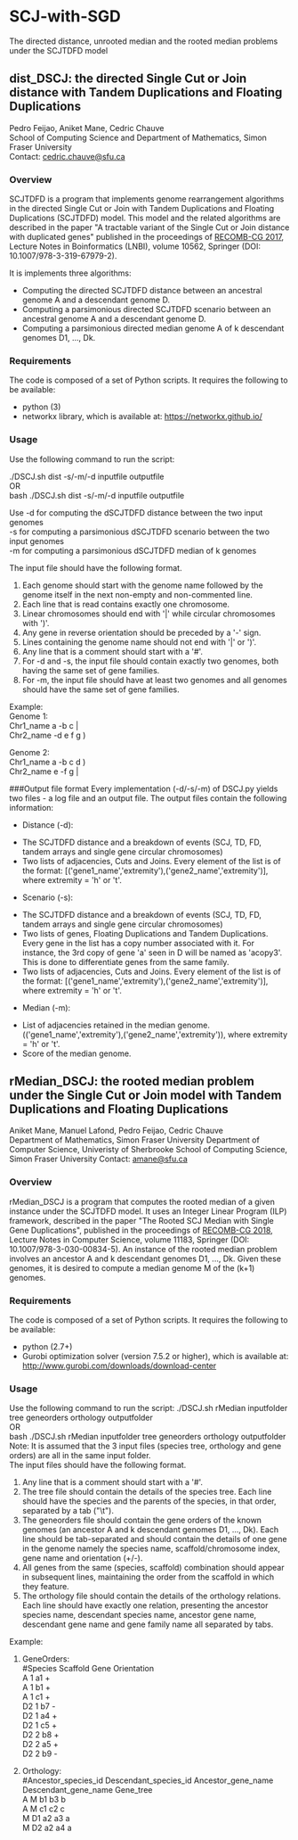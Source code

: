 # SCJ-with-SGD
The directed distance, unrooted median and the rooted median problems under the SCJTDFD model

## dist_DSCJ: the directed Single Cut or Join distance with Tandem Duplications and Floating Duplications
Pedro Feijao, Aniket Mane, Cedric Chauve  
School of Computing Science and Department of Mathematics, Simon Fraser University  
Contact: cedric.chauve@sfu.ca

### Overview

SCJTDFD is a program that implements genome rearrangement algorithms in the directed Single Cut or Join with Tandem Duplications and Floating Duplications (SCJTDFD) model. This model and the related algorithms are described in the paper "A tractable variant of the Single Cut or Join distance with duplicated genes" published in the proceedings of [RECOMB-CG 2017](http://www.crg.eu/en/event/15th-recomb-comparative-genomics-satellite-workshop), Lecture Notes in Boinformatics (LNBI), volume 10562, Springer (DOI: 10.1007/978-3-319-67979-2).

It is implements three algorithms:
* Computing the directed SCJTDFD distance between an ancestral genome A and a descendant genome D.
* Computing a parsimonious directed SCJTDFD scenario between an ancestral genome A and a descendant genome D.
* Computing a parsimonious directed median genome A of k descendant genomes D1, ..., Dk.

### Requirements

The code is composed of a set of Python scripts. It requires the following to be available:

* python (3)
* networkx library, which is available at: https://networkx.github.io/

### Usage

Use the following command to run the script: <br>

./DSCJ.sh dist -s/-m/-d inputfile outputfile <br>
OR <br>
bash ./DSCJ.sh dist -s/-m/-d inputfile outputfile <br>

Use -d for computing the dSCJTDFD distance between the two input genomes <br>
    -s for computing a parsimonious dSCJTDFD scenario between the two input genomes <br>
    -m for computing a parsimonious dSCJTDFD median of k genomes
    
The input file should have the following format.
1. Each genome should start with the genome name followed by the genome itself in the next non-empty and non-commented line.
2. Each line that is read contains exactly one chromosome.
3. Linear chromosomes should end with '|' while circular chromosomes with ')'. 
4. Any gene in reverse orientation should be preceded by a '-' sign.
5. Lines containing the genome name should not end with '|' or ')'.
6. Any line that is a comment should start with a '#'. 
7. For -d and -s, the input file should contain exactly two genomes, both having the same set of gene families.
8. For -m, the input file should have at least two genomes and all genomes should have the same set of gene families.

Example: <br>
Genome 1: <br>
Chr1_name a -b c | <br>
Chr2_name -d e f g ) <br>

Genome 2: <br>
Chr1_name a -b c d ) <br>
Chr2_name e -f g | <br>

###Output file format
Every implementation (-d/-s/-m) of DSCJ.py yields two files - a log file and an output file.
The output files contain the following information:

* Distance (-d):
- 	The SCJTDFD distance and a breakdown of events (SCJ, TD, FD, tandem arrays and single gene circular chromosomes)
- 	Two lists of adjacencies, Cuts and Joins. Every element of the list is of the format: 
	[('gene1_name','extremity'),('gene2_name','extremity')], where extremity = 'h' or 't'.

* Scenario (-s):
-	The SCJTDFD distance and a breakdown of events (SCJ, TD, FD, tandem arrays and single gene circular chromosomes)
-	Two lists of genes, Floating Duplications and Tandem Duplications. Every gene in the list has a copy number associated with it.
	For instance, the 3rd copy of gene 'a' seen in D will be named as 'acopy3'. This is done to differentiate genes from the same family.
- 	Two lists of adjacencies, Cuts and Joins. Every element of the list is of the format: 
	[('gene1_name','extremity'),('gene2_name','extremity')], where extremity = 'h' or 't'.

* Median (-m):
-	List of adjacencies retained in the median genome.
	(('gene1_name','extremity'),('gene2_name','extremity')), where extremity = 'h' or 't'.
-	Score of the median genome.	

## rMedian_DSCJ: the rooted median problem under the Single Cut or Join model with Tandem Duplications and Floating Duplications 

Aniket Mane, Manuel Lafond, Pedro Feijao, Cedric Chauve  
Department of Mathematics, Simon Fraser University
Department of Computer Science, Univeristy  of Sherbrooke
School of Computing Science, Simon Fraser University 
Contact: amane@sfu.ca

### Overview
rMedian_DSCJ is a program that computes the rooted median of a given instance under the SCJTDFD model. It uses an Integer Linear Program (ILP) framework, described in the paper "The Rooted SCJ Median with Single Gene Duplications", published in the proceedings of [RECOMB-CG 2018](https://recombcg2018.usherbrooke.ca/), Lecture Notes in Computer Science, volume 11183, Springer (DOI: 10.1007/978-3-030-00834-5).
An instance of the rooted median problem involves an ancestor A and k descendant genomes D1, ..., Dk. Given these genomes, it is desired to compute a median genome M of the (k+1) genomes.

### Requirements
The code is composed of a set of Python scripts. It requires the following to be available:
* python (2.7+)
* Gurobi optimization solver (version 7.5.2 or higher), which is available at: http://www.gurobi.com/downloads/download-center

### Usage
Use the following command to run the script:
./DSCJ.sh rMedian inputfolder tree geneorders orthology outputfolder <br>
OR <br>
bash ./DSCJ.sh rMedian inputfolder tree geneorders orthology outputfolder 
Note: It is assumed that the 3 input files (species tree, orthology and gene orders) are all in the same input folder.  
The input files should have the following format.
1. Any line that is a comment should start with a '#'.
2. The tree file should contain the details of the species tree. Each line should have the species and the parents of the species, in that order, separated by a tab ("\t").
3. The geneorders file should contain the gene orders of the known genomes (an ancestor A and k descendant genomes D1, ..., Dk). Each line  should be tab-separated and should contain the details of one gene in the genome namely the species name, scaffold/chromosome index, gene name and orientation (+/-).
4. All genes from the same (species, scaffold) combination should appear in subsequent lines, maintaining the order from the scaffold in which they feature. 
5. The orthology file should contain the details of the orthology relations. Each line should have exactly one relation, presenting the ancestor species name, descendant species name, ancestor gene name, descendant gene name and gene family name all separated by tabs.


Example: <br>
1. GeneOrders: <br>
#Species Scaffold Gene Orientation <br> 
A	1	a1	+ <br>
A	1	b1	+ <br>
A	1	c1	+ <br>
D2	1	b7	- <br>
D2	1	a4	+ <br>
D2	1	c5	+ <br>
D2	2	b8	+ <br>
D2	2	a5	+ <br>
D2	2	b9	- <br>

2. Orthology: <br>
#Ancestor_species_id Descendant_species_id Ancestor_gene_name Descendant_gene_name Gene_tree <br>
A	M	b1	b3	b <br>
A	M	c1	c2	c <br>
M	D1	a2	a3	a <br>
M	D2	a2	a4	a <br>
